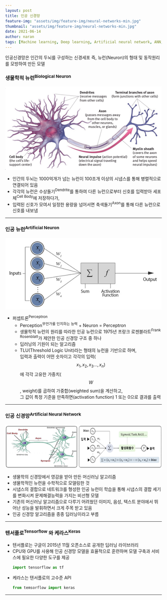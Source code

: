 ```yaml
---
layout: post
title: 인공 신경망
feature-img: "assets/img/feature-img/neural-networks-min.jpg"
thumbnail: "assets/img/feature-img/neural-networks-min.jpg"
date: 2021-06-14
author: naran
tags: [Machine learning, Deep learning, Artificial neural network, ANN, Tensorflow, Keras, Study]
---
```

인공신경망은 인간의 두뇌를 구성하는 신경세포 즉, 뉴런(Neuron)의 형태 및 동작원리를 모방하여 만든 모델

### 생물학적 뉴런<sup>Biological Neuron</sup>
![생물학적 신경망](/assets/img/feature-img/neuron.png)


- 인간의 두뇌는 1000억개가 넘는 뉴런이 100조개 이상의 시냅스를 통해 병렬적으로 연결되어 있음
- 각각의 뉴런은 수상돌기<sup>Dendrite</sup>를 통하여 다른 뉴런으로부터 신호를 입력받아 세포체<sup>Cell Body</sup>에 저장하다가,
- 입력된 신호가 모여서 일정한 용량을 넘어서면 축색돌기<sup>Axon</sup>를 통해 다른 뉴런으로 신호를 내보냄


---

### 인공 뉴런<sup>Artificial Neuron</sup>
![퍼셉트론](/assets/img/feature-img/an.jpg)
* 퍼셉트론<sup>Perceptron</sup>
	* Perception<sup>무언가를 인지하는 능력</sup> + Neuron = Perceptron
	* 생물학적 뉴런의 원리를 따라한 인공 뉴런으로 1975년 프랑크 로젠블라트<sup>Frank Rosenblatt</sup>가 제안한 인공 신경망 구조 중 하나
	* 딥러닝의 기원이 되는 알고리즘
	* TLU(Threshold Logic Unit)라는 형태의 뉴런을 기반으로 하며, <br>
	입력과 출력이 어떤 숫자이고 각각의 입력($$x_1, x_2, x_3..., x_n)$$에 각각 고유한 가중치($$W$$, weight)를 곱하여 가중합(weighted sum)을 계산하고,<br>그 값이 특정 기준을 만족하면(activation function) 1 또는 0으로 결과를 출력



---

### 인공 신경망<sup>Artificial Neural Network</sup>
![퍼셉트론](/assets/img/feature-img/bn-an.png)
- 생물학의 신경망에서 영감을 받아 만든 머신러닝 알고리즘
- 생물학적인 뉴런을 수학적으로 모델링한 것
- 시냅스의 결합으로 네트워크를 형성한 인공 뉴런이 학습을 통해 시냅스의 결합 세기를 변화시켜 문제해결능력을 가지는 비선형 모델
- 기존의 머신러닝 알고리즘으로 다루기 어려웠던 이미지, 음성, 텍스트 분야에서 뛰어난 성능을 발휘하면서 크게 주목 받고 있음
- 인공 신경망 알고리즘을 종종 딥러닝이라고 부름

---

### 텐서플로<sup>Tensorflow</sup> 와 케라스<sup>Keras</sup>
- 텐서플로는 구글이 2015년 11월 오픈소스로 공개한 딥러닝 라이브러리
- CPU와 GPU를 사용해 인공 신경망 모델을 효율적으로 훈련하며 모델 구축과 서비스에 필요한 다양한 도구를 제공
   ```python
   import tensorflow as tf
   ```
- 케라스는 텐서플로의 고수준 API
   ```python
   from temsorflow import keras   
   ```

---

